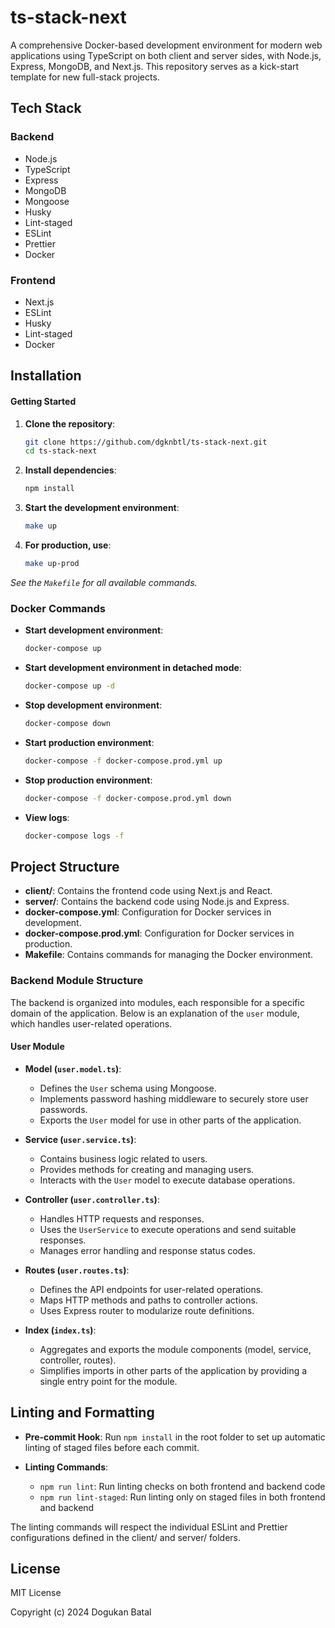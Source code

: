 # ts-stack-next
A comprehensive Docker-based development environment for modern web applications using TypeScript on both client and server sides, with Node.js, Express, MongoDB, and Next.js. This repository serves as a kick-start template for new full-stack projects.

## Tech Stack
### Backend
- Node.js
- TypeScript
- Express
- MongoDB
- Mongoose
- Husky
- Lint-staged
- ESLint
- Prettier
- Docker

### Frontend
- Next.js
- ESLint
- Husky
- Lint-staged
- Docker

## Installation

#### Getting Started

1. **Clone the repository**: 

    ```bash
    git clone https://github.com/dgknbtl/ts-stack-next.git
    cd ts-stack-next
    ```

2. **Install dependencies**:

    ```bash
    npm install
    ```

3. **Start the development environment**:

    ```bash
    make up
    ```

4. **For production, use**:

    ```bash
    make up-prod
    ```

*See the `Makefile` for all available commands.*

### Docker Commands

- **Start development environment**: 
  ```bash
  docker-compose up
  ```

- **Start development environment in detached mode**: 
  ```bash
  docker-compose up -d
  ```

- **Stop development environment**: 
  ```bash
  docker-compose down
  ```

- **Start production environment**: 
  ```bash
  docker-compose -f docker-compose.prod.yml up
  ```

- **Stop production environment**: 
  ```bash
  docker-compose -f docker-compose.prod.yml down
  ```

- **View logs**: 
  ```bash
  docker-compose logs -f
  ```

## Project Structure

- **client/**: Contains the frontend code using Next.js and React.
- **server/**: Contains the backend code using Node.js and Express.
- **docker-compose.yml**: Configuration for Docker services in development.
- **docker-compose.prod.yml**: Configuration for Docker services in production.
- **Makefile**: Contains commands for managing the Docker environment.

### Backend Module Structure

The backend is organized into modules, each responsible for a specific domain of the application. Below is an explanation of the `user` module, which handles user-related operations.

#### User Module 

- **Model (`user.model.ts`)**: 
  - Defines the `User` schema using Mongoose.
  - Implements password hashing middleware to securely store user passwords.
  - Exports the `User` model for use in other parts of the application.

- **Service (`user.service.ts`)**: 
  - Contains business logic related to users.
  - Provides methods for creating and managing users.
  - Interacts with the `User` model to execute database operations.

- **Controller (`user.controller.ts`)**: 
  - Handles HTTP requests and responses.
  - Uses the `UserService` to execute operations and send suitable responses.
  - Manages error handling and response status codes.

- **Routes (`user.routes.ts`)**: 
  - Defines the API endpoints for user-related operations.
  - Maps HTTP methods and paths to controller actions.
  - Uses Express router to modularize route definitions.

- **Index (`index.ts`)**: 
  - Aggregates and exports the module components (model, service, controller, routes).
  - Simplifies imports in other parts of the application by providing a single entry point for the module.


## Linting and Formatting

- **Pre-commit Hook**: Run `npm install` in the root folder to set up automatic linting of staged files before each commit.

- **Linting Commands**:
  - `npm run lint`: Run linting checks on both frontend and backend code
  - `npm run lint-staged`: Run linting only on staged files in both frontend and backend

The linting commands will respect the individual ESLint and Prettier configurations defined in the client/ and server/ folders.

## License

MIT License

Copyright (c) 2024 Dogukan Batal
